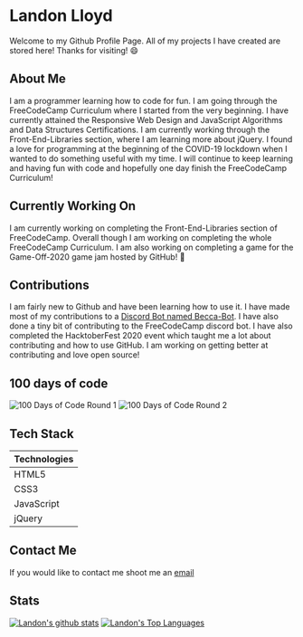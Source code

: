 # Landon Lloyd
Welcome to my Github Profile Page. All of my projects I have created are stored here! Thanks for visiting! :smile:

## About Me
I am a programmer learning how to code for fun. I am going through the FreeCodeCamp Curriculum where I started from the very beginning. I have currently attained the Responsive Web Design and JavaScript Algorithms and Data Structures Certifications. I am currently working through the Front-End-Libraries section, where I am learning more about jQuery. I found a love for programming at the beginning of the COVID-19 lockdown when I wanted to do something useful with my time. I will continue to keep learning and having fun with code and hopefully one day finish the FreeCodeCamp Curriculum!

## Currently Working On
I am currently working on completing the Front-End-Libraries section of FreeCodeCamp. Overall though I am working on completing the whole FreeCodeCamp Curriculum. I am also working on completing a game for the Game-Off-2020 game jam hosted by GitHub! :partying_face:

## Contributions
I am fairly new to Github and have been learning how to use it. I have made most of my contributions to a [Discord Bot named Becca-Bot](https://github.com/nhcarrigan/BeccaBot). I have also done a tiny bit of contributing to the FreeCodeCamp discord bot. I have also completed the HacktoberFest 2020 event which taught me a lot about contributing and how to use GitHub. I am working on getting better at contributing and love open source!

## 100 days of code
![100 Days of Code Round 1](https://img.shields.io/badge/100%20Days%20of%20Code-Round%201%20Day%20100-purple)
![100 Days of Code Round 2](https://img.shields.io/badge/100%20Days%20of%20Code-Round%202%20Day%2013-purple)


## Tech Stack
| Technologies |
|--------------|
| HTML5 |
| CSS3 |
| JavaScript |
| jQuery |

## Contact Me
If you would like to contact me shoot me an [email](mailto:landon.h.lloyd@gmail.com)

## Stats
[![Landon's github stats](https://github-readme-stats.vercel.app/api?username=LandonLloyd)](https://github.com/LandonLloyd/github-readme-stats)
[![Landon's Top Languages](https://github-readme-stats.vercel.app/api/top-langs/?username=LandonLloyd)](https://github.com/LandonLloyd/github-readme-stats)

<!--
**LandonLloyd/LandonLloyd** is a ✨ _special_ ✨ repository because its `README.md` (this file) appears on your GitHub profile.

Here are some ideas to get you started:

- 🔭 I’m currently working on ...
- 🌱 I’m currently learning ...
- 👯 I’m looking to collaborate on ...
- 🤔 I’m looking for help with ...
- 💬 Ask me about ...
- 📫 How to reach me: ...
- 😄 Pronouns: ...
- ⚡ Fun fact: ...
-->
